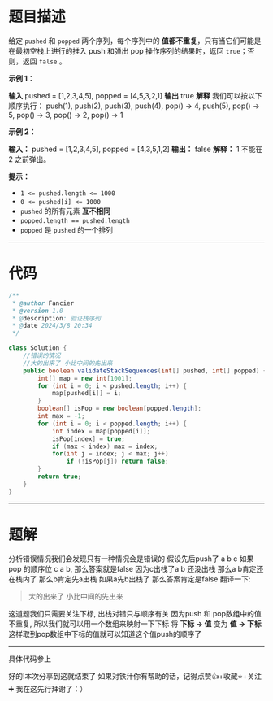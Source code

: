 # 题目描述
给定 `pushed` 和 `popped` 两个序列，每个序列中的 **值都不重复**，只有当它们可能是在最初空栈上进行的推入 push 和弹出 pop 操作序列的结果时，返回 `true`；否则，返回 `false` 。

**示例 1：**

**输入** pushed = [1,2,3,4,5], popped = [4,5,3,2,1]
**输出** true
**解释** 我们可以按以下顺序执行：
push(1), push(2), push(3), push(4), pop() -> 4,
push(5), pop() -> 5, pop() -> 3, pop() -> 2, pop() -> 1

**示例 2：**

**输入：** pushed = [1,2,3,4,5], popped = [4,3,5,1,2]
**输出：** false
**解释：** 1 不能在 2 之前弹出。

**提示：**

- `1 <= pushed.length <= 1000`
- `0 <= pushed[i] <= 1000`
- `pushed` 的所有元素 **互不相同**
- `popped.length == pushed.length`
- `popped` 是 `pushed` 的一个排列
---
# 代码
```java
/**  
 * @author Fancier  
 * @version 1.0  
 * @description: 验证栈序列  
 * @date 2024/3/8 20:34  
 */

class Solution {  
    //错误的情况  
    //大的出来了 小比中间的先出来  
    public boolean validateStackSequences(int[] pushed, int[] popped) {  
        int[] map = new int[1001];  
        for (int i = 0; i < pushed.length; i++) {  
            map[pushed[i]] = i;  
        }  
        boolean[] isPop = new boolean[popped.length];  
        int max = -1;  
        for (int i = 0; i < popped.length; i++) {  
            int index = map[popped[i]];  
            isPop[index] = true;  
            if (max < index) max = index;  
            for(int j = index; j < max; j++)  
                if (!isPop[j]) return false;  
        }  
        return true;  
    }  
}
```
---
# 题解
分析错误情况我们会发现只有一种情况会是错误的
假设先后push了 a b c
如果pop 的顺序位 c a b, 那么答案就是false
因为c出栈了a b 还没出栈 那么a b肯定还在栈内了 那么b肯定先a出栈
如果a先b出栈了 那么答案肯定是false
翻译一下:
>  大的出来了 小比中间的先出来 

这道题我们只需要关注下标,  出栈对错只与顺序有关
因为push 和 pop数组中的值不重复, 所以我们就可以用一个数组来映射一下下标
将 **下标 -> 值**  变为  **值 -> 下标**
这样取到pop数组中下标的值就可以知道这个值push的顺序了

---
具体代码参上

好的!本次分享到这就结束了
如果对铁汁你有帮助的话，记得点赞👍+收藏⭐️+关注➕
我在这先行拜谢了：）
